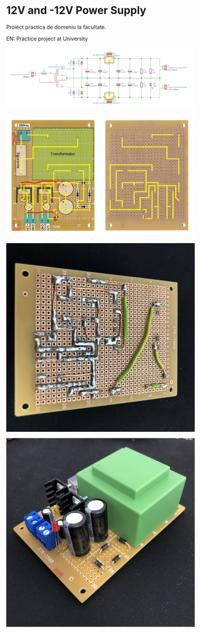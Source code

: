 # 12V and -12V Power Supply
Proiect practica de domeniu la facultate. 

EN: Practice project at University


![Circuit](https://github.com/RujoiRazvan/12VpowerSupply/blob/7243e3ed26b9c127e9bf9d1dd50277a3bb07d086/powerSupplyCircuit.png)

![PCB Layout](https://github.com/RujoiRazvan/12VpowerSupply/blob/628ad0b9c431fd8a75320a477fbf7f794ebc0c4c/pcbLayout.png)

![PCB Rear](https://github.com/RujoiRazvan/12VpowerSupply/blob/14f9bed05b6188d8558b5b750679caf87ad7b066/rear.JPG)

![PCB Front](https://github.com/RujoiRazvan/12VpowerSupply/blob/6a2f8852fa700e3c27a8af6b2f21bb28b6c77b9f/front.JPG)

